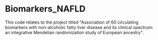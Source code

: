 # Biomarkers_NAFLD
This code relates to the project titled "Association of 60 circulating biomarkers with non-alcoholic fatty liver disease and its clinical spectrum: an integrative Mendelian randomization study of European ancestry".
